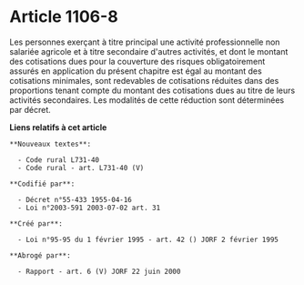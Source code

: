 # Article 1106-8

Les personnes exerçant à titre principal une activité professionnelle non salariée agricole et à titre secondaire d'autres
activités, et dont le montant des cotisations dues pour la couverture des risques obligatoirement assurés en application du
présent chapitre est égal au montant des cotisations minimales, sont redevables de cotisations réduites dans des proportions
tenant compte du montant des cotisations dues au titre de leurs activités secondaires. Les modalités de cette réduction sont
déterminées par décret.

**Liens relatifs à cet article**

	**Nouveaux textes**:

	  - Code rural L731-40
	  - Code rural - art. L731-40 (V)

	**Codifié par**:

	  - Décret n°55-433 1955-04-16
	  - Loi n°2003-591 2003-07-02 art. 31

	**Créé par**:

	  - Loi n°95-95 du 1 février 1995 - art. 42 () JORF 2 février 1995

	**Abrogé par**:

	  - Rapport - art. 6 (V) JORF 22 juin 2000
